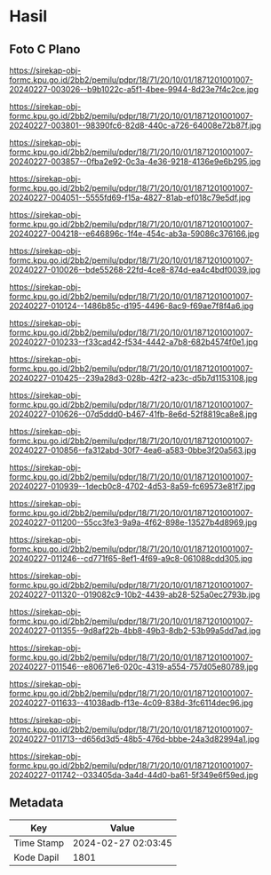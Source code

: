 # Hasil

## Foto C Plano

https://sirekap-obj-formc.kpu.go.id/2bb2/pemilu/pdpr/18/71/20/10/01/1871201001007-20240227-003026--b9b1022c-a5f1-4bee-9944-8d23e7f4c2ce.jpg

https://sirekap-obj-formc.kpu.go.id/2bb2/pemilu/pdpr/18/71/20/10/01/1871201001007-20240227-003801--98390fc6-82d8-440c-a726-64008e72b87f.jpg

https://sirekap-obj-formc.kpu.go.id/2bb2/pemilu/pdpr/18/71/20/10/01/1871201001007-20240227-003857--0fba2e92-0c3a-4e36-9218-4136e9e6b295.jpg

https://sirekap-obj-formc.kpu.go.id/2bb2/pemilu/pdpr/18/71/20/10/01/1871201001007-20240227-004051--5555fd69-f15a-4827-81ab-ef018c79e5df.jpg

https://sirekap-obj-formc.kpu.go.id/2bb2/pemilu/pdpr/18/71/20/10/01/1871201001007-20240227-004218--e646896c-1f4e-454c-ab3a-59086c376166.jpg

https://sirekap-obj-formc.kpu.go.id/2bb2/pemilu/pdpr/18/71/20/10/01/1871201001007-20240227-010026--bde55268-22fd-4ce8-874d-ea4c4bdf0039.jpg

https://sirekap-obj-formc.kpu.go.id/2bb2/pemilu/pdpr/18/71/20/10/01/1871201001007-20240227-010124--1486b85c-d195-4496-8ac9-f69ae7f8f4a6.jpg

https://sirekap-obj-formc.kpu.go.id/2bb2/pemilu/pdpr/18/71/20/10/01/1871201001007-20240227-010233--f33cad42-f534-4442-a7b8-682b4574f0e1.jpg

https://sirekap-obj-formc.kpu.go.id/2bb2/pemilu/pdpr/18/71/20/10/01/1871201001007-20240227-010425--239a28d3-028b-42f2-a23c-d5b7d1153108.jpg

https://sirekap-obj-formc.kpu.go.id/2bb2/pemilu/pdpr/18/71/20/10/01/1871201001007-20240227-010626--07d5ddd0-b467-41fb-8e6d-52f8819ca8e8.jpg

https://sirekap-obj-formc.kpu.go.id/2bb2/pemilu/pdpr/18/71/20/10/01/1871201001007-20240227-010856--fa312abd-30f7-4ea6-a583-0bbe3f20a563.jpg

https://sirekap-obj-formc.kpu.go.id/2bb2/pemilu/pdpr/18/71/20/10/01/1871201001007-20240227-010939--1decb0c8-4702-4d53-8a59-fc69573e81f7.jpg

https://sirekap-obj-formc.kpu.go.id/2bb2/pemilu/pdpr/18/71/20/10/01/1871201001007-20240227-011200--55cc3fe3-9a9a-4f62-898e-13527b4d8969.jpg

https://sirekap-obj-formc.kpu.go.id/2bb2/pemilu/pdpr/18/71/20/10/01/1871201001007-20240227-011246--cd771f65-8ef1-4f69-a9c8-061088cdd305.jpg

https://sirekap-obj-formc.kpu.go.id/2bb2/pemilu/pdpr/18/71/20/10/01/1871201001007-20240227-011320--019082c9-10b2-4439-ab28-525a0ec2793b.jpg

https://sirekap-obj-formc.kpu.go.id/2bb2/pemilu/pdpr/18/71/20/10/01/1871201001007-20240227-011355--9d8af22b-4bb8-49b3-8db2-53b99a5dd7ad.jpg

https://sirekap-obj-formc.kpu.go.id/2bb2/pemilu/pdpr/18/71/20/10/01/1871201001007-20240227-011546--e80671e6-020c-4319-a554-757d05e80789.jpg

https://sirekap-obj-formc.kpu.go.id/2bb2/pemilu/pdpr/18/71/20/10/01/1871201001007-20240227-011633--41038adb-f13e-4c09-838d-3fc6114dec96.jpg

https://sirekap-obj-formc.kpu.go.id/2bb2/pemilu/pdpr/18/71/20/10/01/1871201001007-20240227-011713--d656d3d5-48b5-476d-bbbe-24a3d82994a1.jpg

https://sirekap-obj-formc.kpu.go.id/2bb2/pemilu/pdpr/18/71/20/10/01/1871201001007-20240227-011742--033405da-3a4d-44d0-ba61-5f349e6f59ed.jpg


## Metadata

| Key        | Value               |
| ---------- | ------------------- |
| Time Stamp | 2024-02-27 02:03:45 |
| Kode Dapil | 1801                |



